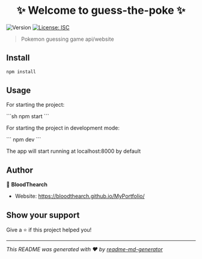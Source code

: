 <h1 align="center">✨ Welcome to guess-the-poke ✨</h1>
<p>
  <img alt="Version" src="https://img.shields.io/badge/version-1.0.0-blue.svg?cacheSeconds=2592000" />
  <a href="#" target="_blank">
    <img alt="License: ISC" src="https://img.shields.io/badge/License-ISC-yellow.svg" />
  </a>
</p>

> Pokemon guessing game api/website

## Install

```sh
npm install
```

## Usage

<p>For starting the project: </p>
```sh
npm start
```

<p>For starting the project in development mode: </p>
```
npm dev
```

<p>The app will start running at localhost:8000 by default</p>

## Author

👤 **BloodThearch**

* Website: https://bloodthearch.github.io/MyPortfolio/

## Show your support

Give a ⭐️ if this project helped you!

***
_This README was generated with ❤️ by [readme-md-generator](https://github.com/kefranabg/readme-md-generator)_